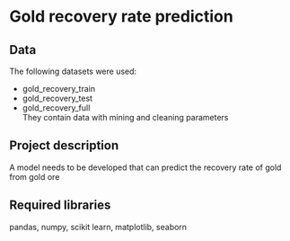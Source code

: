 # Gold recovery rate prediction
## Data
The following datasets were used:
* gold_recovery_train
* gold_recovery_test
* gold_recovery_full <br>
They contain data with mining and cleaning parameters

## Project description
A model needs to be developed that can predict the recovery rate of gold from gold ore

## Required libraries
pandas, numpy, scikit learn, matplotlib, seaborn
